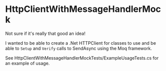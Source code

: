 # HttpClientWithMessageHandlerMock

Not sure if it's really that good an idea!

I wanted to be able to create a .Net HTTPClient for classes to use and be able to `Setup` and `Verify` calls to SendAsync using the Moq framework.

See HttpClientWithMessageHandlerMockTests/ExampleUsageTests.cs for an example of usage.
